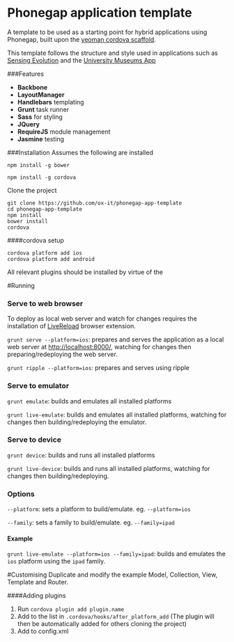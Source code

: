 # Phonegap application template
A template to be used as a starting point for hybrid applications using Phonegap, built upon the [yeoman cordova scaffold](https://github.com/dangeross/generator-cordova).

This template follows the structure and style used in applications such as [Sensing Evolution](https://github.com/ox-it/sensing-evolution) and the [University Museums App](https://github.com/ox-it/uma-client)

###Features
* **Backbone**
* **LayoutManager**
* **Handlebars** templating
* **Grunt** task runner
* **Sass** for styling
* **JQuery**
* **RequireJS** module management
* **Jasmine** testing

###Installation
Assumes the following are installed

```
npm install -g bower
```
```
npm install -g cordova
```

Clone the project

```
git clone https://github.com/ox-it/phonegap-app-template
cd phonegap-app-template
npm install
bower install
cordova
```

####cordova setup
```
cordova platform add ios
cordova platform add android
```
All relevant plugins should be installed by virtue of the

#Running
### Serve to web browser
To deploy as local web server and watch for changes requires the installation of [LiveReload](http://livereload.com/) browser extension.

`grunt serve --platform=ios`: prepares and serves the application as a local web server at [http://localhost:8000/](http://localhost:8000/), watching for changes then preparing/redeploying the web server.

`grunt ripple --platform=ios`: prepares and serves using ripple

### Serve to emulator
`grunt emulate`: builds and emulates all installed platforms

`grunt live-emulate`: builds and emulates all installed platforms, watching for changes then building/redeploying the emulator.

### Serve to device
`grunt device`: builds and runs all installed platforms

`grunt live-device`: builds and runs all installed platforms, watching for changes then building/redeploying.


### Options
`--platform`: sets a platform to build/emulate. eg. `--platform=ios`

`--family`: sets a family to build/emulate. eg. `--family=ipad`

#### Example
`grunt live-emulate --platform=ios --family=ipad`: builds and emulates the `ios` platform using the `ipad` family.


#Customising
Duplicate and modify the example Model, Collection, View, Template and Router.

####Adding plugins
1. Run `cordova plugin add plugin.name`
2. Add to the list in `.cordova/hooks/after_platform_add` (The plugin will then be automatically added for others cloning the project)
3. Add to config.xml
